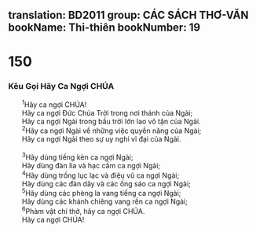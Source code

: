 translation: BD2011
group: CÁC SÁCH THƠ-VĂN
bookName: Thi-thiên 
bookNumber: 19
-------

<div class="title"><h1>150</h1><h3>Kêu Gọi Hãy Ca Ngợi CHÚA</h3></div>
<span class="verse thi_150_1">  <sup>1</sup>Hãy ca ngợi CHÚA!<br/>  Hãy ca ngợi Ðức Chúa Trời trong nơi thánh của Ngài;<br/>  Hãy ca ngợi Ngài trong bầu trời lớn lao vô tận của Ngài.<br/></span>
<span class="verse thi_150_2">  <sup>2</sup>Hãy ca ngợi Ngài về những việc quyền năng của Ngài;<br/>  Hãy ca ngợi Ngài theo sự uy nghi vĩ đại của Ngài.<br/><br/></span>
<span class="verse thi_150_3">  <sup>3</sup>Hãy dùng tiếng kèn ca ngợi Ngài;<br/>  Hãy dùng đàn lia và hạc cầm ca ngợi Ngài;<br/></span>
<span class="verse thi_150_4">  <sup>4</sup>Hãy dùng trống lục lạc và điệu vũ ca ngợi Ngài;<br/>  Hãy dùng các đàn dây và các ống sáo ca ngợi Ngài;<br/></span>
<span class="verse thi_150_5">  <sup>5</sup>Hãy dùng các phèng la vang tiếng ca ngợi Ngài;<br/>  Hãy dùng các khánh chiêng vang rền ca ngợi Ngài;<br/></span>
<span class="verse thi_150_6">  <sup>6</sup>Phàm vật chi thở, hãy ca ngợi CHÚA.<br/>  Hãy ca ngợi CHÚA!<br/></span>
